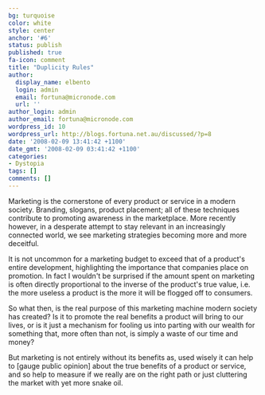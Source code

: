 ```yaml
---
bg: turquoise
color: white
style: center
anchor: '#6'
status: publish
published: true
fa-icon: comment
title: "Duplicity Rules"
author:
  display_name: elbento
  login: admin
  email: fortuna@micronode.com
  url: ''
author_login: admin
author_email: fortuna@micronode.com
wordpress_id: 10
wordpress_url: http://blogs.fortuna.net.au/discussed/?p=8
date: '2008-02-09 13:41:42 +1100'
date_gmt: '2008-02-09 03:41:42 +1100'
categories:
- Dystopia
tags: []
comments: []
---
```


Marketing is the cornerstone of every product or service in a modern society. Branding, slogans, product placement; all of these techniques contribute to promoting awareness in the marketplace. More recently however, in a desperate attempt to stay relevant in an increasingly connected world, we see marketing strategies becoming more and more deceitful.

It is not uncommon for a marketing budget to exceed that of a product's entire development, highlighting the importance that companies place on promotion. In fact I wouldn't be surprised if the amount spent on marketing is often directly proportional to the inverse of the product's true value, i.e. the more useless a product is the more it will be flogged off to consumers.

So what then,  is the real purpose of this marketing machine modern society has created? Is it to promote the real benefits a product will bring to our lives, or is it just a mechanism for fooling us into parting with our wealth for something that, more often than not, is simply a waste of our time and money?

But marketing is not entirely without its benefits as, used wisely it can help to [gauge public opinion] about the true benefits of a product or service, and so help to measure if we really are on the right path or just cluttering the market with yet more snake oil.

[guage public opinion]: http://blogs.fortuna.net.au/discussed/?p=7
